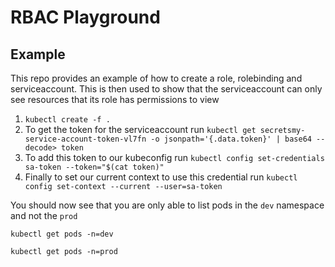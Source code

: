 # RBAC Playground
## Example
This repo provides an example of how to create a role, rolebinding and
serviceaccount. This is then used to show that the serviceaccount can only see
resources that its role has permissions to view

1. `kubectl create -f .`
1. To get the token for the serviceaccount run `kubectl get secretsmy-service-account-token-vl7fn -o jsonpath='{.data.token}' | base64 --decode> token`
1. To add this token to our kubeconfig run `kubectl config set-credentials sa-token --token="$(cat token)"`
1. Finally to set our current context to use this credential run `kubectl config set-context --current --user=sa-token`

You should now see that you are only able to list pods in the `dev` namespace and not the `prod`

`kubectl get pods -n=dev`

`kubectl get pods -n=prod`
